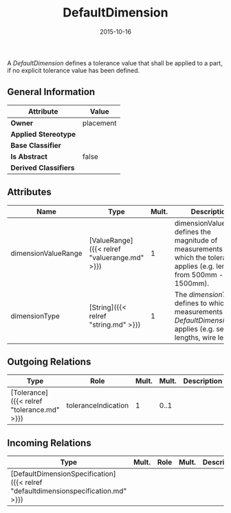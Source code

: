 ﻿---
title: DefaultDimension
toc: false
type: specs
date: "2015-10-16"
draft: false
specification: VEC
version: 1.1.2
documentType: "Recommendation"
elementType: Class
classes:
  - DefaultDimension
menu_name: vec-1.1.2
---
A <i>DefaultDimension</i> defines a tolerance value that shall be applied to a part, if no explicit tolerance value has been defined.
## General Information

| Attribute               | Value |
|-------------------------|-------|
| **Owner**               | placement |
| **Applied Stereotype**  |   |
| **Base Classifier**     |   |
| **Is Abstract**         | false |
| **Derived Classifiers** |   |

## Attributes
|  Name  |  Type  |  Mult.  |  Description  |  Owning Classifier  |
|--------|--------|---------|---------------|--------------|
|dimensionValueRange | [ValueRange]({{< relref "valuerange.md" >}}) | 1 | dimensionValueRange defines the magnitude of measurements for which the tolerance applies (e.g. length from 500mm - 1500mm). | [DefaultDimension]({{< relref "defaultdimension.md" >}}) |
|dimensionType | [String]({{< relref "string.md" >}}) | 1 | The <i>dimensionType</i> defines to which measurements this <i>DefaultDimension</i> applies (e.g. segment lengths, wire lengths). | [DefaultDimension]({{< relref "defaultdimension.md" >}}) |

## Outgoing Relations
|    Type  |   Role   |   Mult.   |   Mult.   |   Description   |
|----------|----------|-----------|-----------|-----------------|
| [Tolerance]({{< relref "tolerance.md" >}}) | toleranceIndication | 1 | 0..1 |  |
##  Incoming Relations
|    Type  |   Mult.  |   Role    |   Mult.   |   Description  |
|----------|----------|-----------|-----------|----------------|
| [DefaultDimensionSpecification]({{< relref "defaultdimensionspecification.md" >}}) |  |  |  |  |
